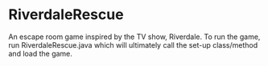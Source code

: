 # RiverdaleRescue
An escape room game inspired by the TV show, Riverdale. To run the game, run RiverdaleRescue.java which will ultimately call the set-up class/method and load the game.
